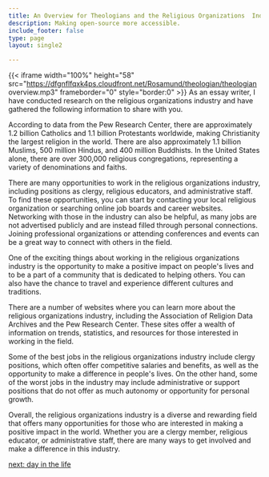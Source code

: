 ```yaml
---
title: An Overview for Theologians and the Religious Organizations  Industry
description: Making open-source more accessible.
include_footer: false
type: page
layout: single2

---
```


{{< iframe width="100%" height="58" src="https://dfgnflfqxk4ps.cloudfront.net/Rosamund/theologian/theologian overview.mp3" frameborder="0" style="border:0" >}}
As an essay writer, I have conducted research on the religious organizations industry and have gathered the following information to share with you.

According to data from the Pew Research Center, there are approximately 1.2 billion Catholics and 1.1 billion Protestants worldwide, making Christianity the largest religion in the world. There are also approximately 1.1 billion Muslims, 500 million Hindus, and 400 million Buddhists. In the United States alone, there are over 300,000 religious congregations, representing a variety of denominations and faiths.

There are many opportunities to work in the religious organizations industry, including positions as clergy, religious educators, and administrative staff. To find these opportunities, you can start by contacting your local religious organization or searching online job boards and career websites. Networking with those in the industry can also be helpful, as many jobs are not advertised publicly and are instead filled through personal connections. Joining professional organizations or attending conferences and events can be a great way to connect with others in the field.

One of the exciting things about working in the religious organizations industry is the opportunity to make a positive impact on people's lives and to be a part of a community that is dedicated to helping others. You can also have the chance to travel and experience different cultures and traditions.

There are a number of websites where you can learn more about the religious organizations industry, including the Association of Religion Data Archives and the Pew Research Center. These sites offer a wealth of information on trends, statistics, and resources for those interested in working in the field.

Some of the best jobs in the religious organizations industry include clergy positions, which often offer competitive salaries and benefits, as well as the opportunity to make a difference in people's lives. On the other hand, some of the worst jobs in the industry may include administrative or support positions that do not offer as much autonomy or opportunity for personal growth.

Overall, the religious organizations industry is a diverse and rewarding field that offers many opportunities for those who are interested in making a positive impact in the world. Whether you are a clergy member, religious educator, or administrative staff, there are many ways to get involved and make a difference in this industry.


<a href="https://workdojos.com/theologian/day-in-the-life">next: day in the life</a>
